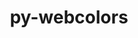 ---
title: "py-webcolors"
layout: cache
categories: [package, develop]
meta: {"versions": ["24.6.0"], "compilers": ["gcc@=11.1.0", "gcc@=11.4.0", "gcc@=9.4.0", "oneapi@=2024.2.0"], "oss": ["ubuntu20.04", "ubuntu22.04"], "platforms": ["linux"], "targets": ["neoverse_v1", "neoverse_v2", "ppc64le", "x86_64_v3"], "stacks": ["data-vis-sdk", "e4s", "e4s-neoverse-v2", "e4s-neoverse_v1", "e4s-oneapi", "e4s-power", "root"], "num_specs": 48, "num_specs_by_stack": {"root": 48, "e4s-power": 2, "data-vis-sdk": 2, "e4s-neoverse_v1": 2, "e4s-neoverse-v2": 2, "e4s": 2, "e4s-oneapi": 2}}
spec_details: [{"hash": "kv377vx5ea4qm4ddstcxw5sfbipulgeu", "compiler": "gcc@=9.4.0", "versions": ["24.6.0"], "os": "ubuntu20.04", "platform": "linux", "target": "ppc64le", "variants": ["build_system=python_pip"], "stacks": ["root"], "size": "-", "tarball": "https://binaries.spack.io/develop/build_cache/linux-ubuntu20.04-ppc64le/gcc-9.4.0/py-webcolors-24.6.0/linux-ubuntu20.04-ppc64le-gcc-9.4.0-py-webcolors-24.6.0-kv377vx5ea4qm4ddstcxw5sfbipulgeu.spack"}, {"hash": "nti5gdyisyynruxhh74s7nx7ijttiuxm", "compiler": "gcc@=9.4.0", "versions": ["24.6.0"], "os": "ubuntu20.04", "platform": "linux", "target": "ppc64le", "variants": ["build_system=python_pip"], "stacks": ["root"], "size": "-", "tarball": "https://binaries.spack.io/develop/build_cache/linux-ubuntu20.04-ppc64le/gcc-9.4.0/py-webcolors-24.6.0/linux-ubuntu20.04-ppc64le-gcc-9.4.0-py-webcolors-24.6.0-nti5gdyisyynruxhh74s7nx7ijttiuxm.spack"}, {"hash": "ppx7kltn3anqos2iwwoomtbwbsgnsveh", "compiler": "gcc@=9.4.0", "versions": ["24.6.0"], "os": "ubuntu20.04", "platform": "linux", "target": "ppc64le", "variants": ["build_system=python_pip"], "stacks": ["root"], "size": "-", "tarball": "https://binaries.spack.io/develop/build_cache/linux-ubuntu20.04-ppc64le/gcc-9.4.0/py-webcolors-24.6.0/linux-ubuntu20.04-ppc64le-gcc-9.4.0-py-webcolors-24.6.0-ppx7kltn3anqos2iwwoomtbwbsgnsveh.spack"}, {"hash": "bmj6ay4trc2yigshmu3aurixezpp54to", "compiler": "gcc@=9.4.0", "versions": ["24.6.0"], "os": "ubuntu20.04", "platform": "linux", "target": "ppc64le", "variants": ["build_system=python_pip"], "stacks": ["e4s-power", "root"], "size": "-", "tarball": "https://binaries.spack.io/develop/build_cache/linux-ubuntu20.04-ppc64le/gcc-9.4.0/py-webcolors-24.6.0/linux-ubuntu20.04-ppc64le-gcc-9.4.0-py-webcolors-24.6.0-bmj6ay4trc2yigshmu3aurixezpp54to.spack"}, {"hash": "e2xes25ldvit3mbt27kzgzg6jnx75lkl", "compiler": "gcc@=9.4.0", "versions": ["24.6.0"], "os": "ubuntu20.04", "platform": "linux", "target": "ppc64le", "variants": ["build_system=python_pip"], "stacks": ["root"], "size": "-", "tarball": "https://binaries.spack.io/develop/build_cache/linux-ubuntu20.04-ppc64le/gcc-9.4.0/py-webcolors-24.6.0/linux-ubuntu20.04-ppc64le-gcc-9.4.0-py-webcolors-24.6.0-e2xes25ldvit3mbt27kzgzg6jnx75lkl.spack"}, {"hash": "dmkirbdltddrp3apjhkg7454jave52xa", "compiler": "gcc@=9.4.0", "versions": ["24.6.0"], "os": "ubuntu20.04", "platform": "linux", "target": "ppc64le", "variants": ["build_system=python_pip"], "stacks": ["root"], "size": "-", "tarball": "https://binaries.spack.io/develop/build_cache/linux-ubuntu20.04-ppc64le/gcc-9.4.0/py-webcolors-24.6.0/linux-ubuntu20.04-ppc64le-gcc-9.4.0-py-webcolors-24.6.0-dmkirbdltddrp3apjhkg7454jave52xa.spack"}, {"hash": "vxkeeeyjc2dzmvir7fmznmgpobwe2fzn", "compiler": "gcc@=9.4.0", "versions": ["24.6.0"], "os": "ubuntu20.04", "platform": "linux", "target": "ppc64le", "variants": ["build_system=python_pip"], "stacks": ["root"], "size": "-", "tarball": "https://binaries.spack.io/develop/build_cache/linux-ubuntu20.04-ppc64le/gcc-9.4.0/py-webcolors-24.6.0/linux-ubuntu20.04-ppc64le-gcc-9.4.0-py-webcolors-24.6.0-vxkeeeyjc2dzmvir7fmznmgpobwe2fzn.spack"}, {"hash": "oiselqx4giyxai6awwucdxtdxp23rtfc", "compiler": "gcc@=9.4.0", "versions": ["24.6.0"], "os": "ubuntu20.04", "platform": "linux", "target": "ppc64le", "variants": ["build_system=python_pip"], "stacks": ["e4s-power", "root"], "size": "-", "tarball": "https://binaries.spack.io/develop/build_cache/linux-ubuntu20.04-ppc64le/gcc-9.4.0/py-webcolors-24.6.0/linux-ubuntu20.04-ppc64le-gcc-9.4.0-py-webcolors-24.6.0-oiselqx4giyxai6awwucdxtdxp23rtfc.spack"}, {"hash": "msiazwlircbssf7ebjbosqhlqhj5r6jm", "compiler": "gcc@=11.1.0", "versions": ["24.6.0"], "os": "ubuntu20.04", "platform": "linux", "target": "x86_64_v3", "variants": ["build_system=python_pip"], "stacks": ["root", "data-vis-sdk"], "size": "-", "tarball": "https://binaries.spack.io/develop/build_cache/linux-ubuntu20.04-x86_64_v3/gcc-11.1.0/py-webcolors-24.6.0/linux-ubuntu20.04-x86_64_v3-gcc-11.1.0-py-webcolors-24.6.0-msiazwlircbssf7ebjbosqhlqhj5r6jm.spack"}, {"hash": "s3hssfxmzdgoh3h56qlonxibi35nnr4w", "compiler": "gcc@=11.1.0", "versions": ["24.6.0"], "os": "ubuntu20.04", "platform": "linux", "target": "x86_64_v3", "variants": ["build_system=python_pip"], "stacks": ["root"], "size": "-", "tarball": "https://binaries.spack.io/develop/build_cache/linux-ubuntu20.04-x86_64_v3/gcc-11.1.0/py-webcolors-24.6.0/linux-ubuntu20.04-x86_64_v3-gcc-11.1.0-py-webcolors-24.6.0-s3hssfxmzdgoh3h56qlonxibi35nnr4w.spack"}, {"hash": "jv7hsk3pfvcm4jmg7vi5eg2e53vlr5l2", "compiler": "gcc@=11.1.0", "versions": ["24.6.0"], "os": "ubuntu20.04", "platform": "linux", "target": "x86_64_v3", "variants": ["build_system=python_pip"], "stacks": ["root", "data-vis-sdk"], "size": "-", "tarball": "https://binaries.spack.io/develop/build_cache/linux-ubuntu20.04-x86_64_v3/gcc-11.1.0/py-webcolors-24.6.0/linux-ubuntu20.04-x86_64_v3-gcc-11.1.0-py-webcolors-24.6.0-jv7hsk3pfvcm4jmg7vi5eg2e53vlr5l2.spack"}, {"hash": "kmijpvofo44g3o4vygnvyz66tk4mf4ky", "compiler": "gcc@=11.1.0", "versions": ["24.6.0"], "os": "ubuntu20.04", "platform": "linux", "target": "x86_64_v3", "variants": ["build_system=python_pip"], "stacks": ["root"], "size": "-", "tarball": "https://binaries.spack.io/develop/build_cache/linux-ubuntu20.04-x86_64_v3/gcc-11.1.0/py-webcolors-24.6.0/linux-ubuntu20.04-x86_64_v3-gcc-11.1.0-py-webcolors-24.6.0-kmijpvofo44g3o4vygnvyz66tk4mf4ky.spack"}, {"hash": "qxnizd7gykf3uhanb3o3shgy2ly2h3tl", "compiler": "gcc@=11.1.0", "versions": ["24.6.0"], "os": "ubuntu20.04", "platform": "linux", "target": "x86_64_v3", "variants": ["build_system=python_pip"], "stacks": ["root"], "size": "-", "tarball": "https://binaries.spack.io/develop/build_cache/linux-ubuntu20.04-x86_64_v3/gcc-11.1.0/py-webcolors-24.6.0/linux-ubuntu20.04-x86_64_v3-gcc-11.1.0-py-webcolors-24.6.0-qxnizd7gykf3uhanb3o3shgy2ly2h3tl.spack"}, {"hash": "nxyy5ewqwbjedd2u6dbu6xwqacuih245", "compiler": "gcc@=11.1.0", "versions": ["24.6.0"], "os": "ubuntu20.04", "platform": "linux", "target": "x86_64_v3", "variants": ["build_system=python_pip"], "stacks": ["root"], "size": "-", "tarball": "https://binaries.spack.io/develop/build_cache/linux-ubuntu20.04-x86_64_v3/gcc-11.1.0/py-webcolors-24.6.0/linux-ubuntu20.04-x86_64_v3-gcc-11.1.0-py-webcolors-24.6.0-nxyy5ewqwbjedd2u6dbu6xwqacuih245.spack"}, {"hash": "ux63fqyjtcjs67yepnfa7djci34hrvsk", "compiler": "gcc@=11.1.0", "versions": ["24.6.0"], "os": "ubuntu20.04", "platform": "linux", "target": "x86_64_v3", "variants": ["build_system=python_pip"], "stacks": ["root"], "size": "-", "tarball": "https://binaries.spack.io/develop/build_cache/linux-ubuntu20.04-x86_64_v3/gcc-11.1.0/py-webcolors-24.6.0/linux-ubuntu20.04-x86_64_v3-gcc-11.1.0-py-webcolors-24.6.0-ux63fqyjtcjs67yepnfa7djci34hrvsk.spack"}, {"hash": "gjo5eyhjbbjfrzer2u7x4rntxdv6pyws", "compiler": "gcc@=11.1.0", "versions": ["24.6.0"], "os": "ubuntu20.04", "platform": "linux", "target": "x86_64_v3", "variants": ["build_system=python_pip"], "stacks": ["root"], "size": "-", "tarball": "https://binaries.spack.io/develop/build_cache/linux-ubuntu20.04-x86_64_v3/gcc-11.1.0/py-webcolors-24.6.0/linux-ubuntu20.04-x86_64_v3-gcc-11.1.0-py-webcolors-24.6.0-gjo5eyhjbbjfrzer2u7x4rntxdv6pyws.spack"}, {"hash": "4z6arxdztvdpudfqhckxzn4ejr3pzgda", "compiler": "gcc@=11.4.0", "versions": ["24.6.0"], "os": "ubuntu22.04", "platform": "linux", "target": "neoverse_v1", "variants": ["build_system=python_pip"], "stacks": ["root"], "size": "-", "tarball": "https://binaries.spack.io/develop/build_cache/linux-ubuntu22.04-neoverse_v1/gcc-11.4.0/py-webcolors-24.6.0/linux-ubuntu22.04-neoverse_v1-gcc-11.4.0-py-webcolors-24.6.0-4z6arxdztvdpudfqhckxzn4ejr3pzgda.spack"}, {"hash": "mw36cafui56jbotko552rgqltvqnowg6", "compiler": "gcc@=11.4.0", "versions": ["24.6.0"], "os": "ubuntu22.04", "platform": "linux", "target": "neoverse_v1", "variants": ["build_system=python_pip"], "stacks": ["root"], "size": "-", "tarball": "https://binaries.spack.io/develop/build_cache/linux-ubuntu22.04-neoverse_v1/gcc-11.4.0/py-webcolors-24.6.0/linux-ubuntu22.04-neoverse_v1-gcc-11.4.0-py-webcolors-24.6.0-mw36cafui56jbotko552rgqltvqnowg6.spack"}, {"hash": "rcukjr5sar6piczjxrprkrhisnjvteos", "compiler": "gcc@=11.4.0", "versions": ["24.6.0"], "os": "ubuntu22.04", "platform": "linux", "target": "neoverse_v1", "variants": ["build_system=python_pip"], "stacks": ["root"], "size": "-", "tarball": "https://binaries.spack.io/develop/build_cache/linux-ubuntu22.04-neoverse_v1/gcc-11.4.0/py-webcolors-24.6.0/linux-ubuntu22.04-neoverse_v1-gcc-11.4.0-py-webcolors-24.6.0-rcukjr5sar6piczjxrprkrhisnjvteos.spack"}, {"hash": "v7nzjbdjxyaq5v4xhofzrpr53ai6s766", "compiler": "gcc@=11.4.0", "versions": ["24.6.0"], "os": "ubuntu22.04", "platform": "linux", "target": "neoverse_v1", "variants": ["build_system=python_pip"], "stacks": ["root", "e4s-neoverse_v1"], "size": "-", "tarball": "https://binaries.spack.io/develop/build_cache/linux-ubuntu22.04-neoverse_v1/gcc-11.4.0/py-webcolors-24.6.0/linux-ubuntu22.04-neoverse_v1-gcc-11.4.0-py-webcolors-24.6.0-v7nzjbdjxyaq5v4xhofzrpr53ai6s766.spack"}, {"hash": "sh3u6mwz2ydtnw3kiqroalcftrkicjuu", "compiler": "gcc@=11.4.0", "versions": ["24.6.0"], "os": "ubuntu22.04", "platform": "linux", "target": "neoverse_v1", "variants": ["build_system=python_pip"], "stacks": ["root"], "size": "-", "tarball": "https://binaries.spack.io/develop/build_cache/linux-ubuntu22.04-neoverse_v1/gcc-11.4.0/py-webcolors-24.6.0/linux-ubuntu22.04-neoverse_v1-gcc-11.4.0-py-webcolors-24.6.0-sh3u6mwz2ydtnw3kiqroalcftrkicjuu.spack"}, {"hash": "lkxjexaryrx2j7wjq43ncobzttpskr3r", "compiler": "gcc@=11.4.0", "versions": ["24.6.0"], "os": "ubuntu22.04", "platform": "linux", "target": "neoverse_v1", "variants": ["build_system=python_pip"], "stacks": ["root"], "size": "-", "tarball": "https://binaries.spack.io/develop/build_cache/linux-ubuntu22.04-neoverse_v1/gcc-11.4.0/py-webcolors-24.6.0/linux-ubuntu22.04-neoverse_v1-gcc-11.4.0-py-webcolors-24.6.0-lkxjexaryrx2j7wjq43ncobzttpskr3r.spack"}, {"hash": "rbbcofv5bud3bv3edj5zvwzs6f257tdy", "compiler": "gcc@=11.4.0", "versions": ["24.6.0"], "os": "ubuntu22.04", "platform": "linux", "target": "neoverse_v1", "variants": ["build_system=python_pip"], "stacks": ["root"], "size": "-", "tarball": "https://binaries.spack.io/develop/build_cache/linux-ubuntu22.04-neoverse_v1/gcc-11.4.0/py-webcolors-24.6.0/linux-ubuntu22.04-neoverse_v1-gcc-11.4.0-py-webcolors-24.6.0-rbbcofv5bud3bv3edj5zvwzs6f257tdy.spack"}, {"hash": "drhk5rsnzgros5sttlgmhrt5wbdnz4rl", "compiler": "gcc@=11.4.0", "versions": ["24.6.0"], "os": "ubuntu22.04", "platform": "linux", "target": "neoverse_v1", "variants": ["build_system=python_pip"], "stacks": ["root", "e4s-neoverse_v1"], "size": "-", "tarball": "https://binaries.spack.io/develop/build_cache/linux-ubuntu22.04-neoverse_v1/gcc-11.4.0/py-webcolors-24.6.0/linux-ubuntu22.04-neoverse_v1-gcc-11.4.0-py-webcolors-24.6.0-drhk5rsnzgros5sttlgmhrt5wbdnz4rl.spack"}, {"hash": "rbfeftz7ch4bzdirsovc2cnbdfg6vi7g", "compiler": "gcc@=11.4.0", "versions": ["24.6.0"], "os": "ubuntu22.04", "platform": "linux", "target": "neoverse_v2", "variants": ["build_system=python_pip"], "stacks": ["root", "e4s-neoverse-v2"], "size": "-", "tarball": "https://binaries.spack.io/develop/build_cache/linux-ubuntu22.04-neoverse_v2/gcc-11.4.0/py-webcolors-24.6.0/linux-ubuntu22.04-neoverse_v2-gcc-11.4.0-py-webcolors-24.6.0-rbfeftz7ch4bzdirsovc2cnbdfg6vi7g.spack"}, {"hash": "littsvi6uxglyrs66tdd22zgnbj6q2zp", "compiler": "gcc@=11.4.0", "versions": ["24.6.0"], "os": "ubuntu22.04", "platform": "linux", "target": "neoverse_v2", "variants": ["build_system=python_pip"], "stacks": ["root"], "size": "-", "tarball": "https://binaries.spack.io/develop/build_cache/linux-ubuntu22.04-neoverse_v2/gcc-11.4.0/py-webcolors-24.6.0/linux-ubuntu22.04-neoverse_v2-gcc-11.4.0-py-webcolors-24.6.0-littsvi6uxglyrs66tdd22zgnbj6q2zp.spack"}, {"hash": "kycz7kvyz4ou3y2xuyyk5hwvyvsamhrl", "compiler": "gcc@=11.4.0", "versions": ["24.6.0"], "os": "ubuntu22.04", "platform": "linux", "target": "neoverse_v2", "variants": ["build_system=python_pip"], "stacks": ["root"], "size": "-", "tarball": "https://binaries.spack.io/develop/build_cache/linux-ubuntu22.04-neoverse_v2/gcc-11.4.0/py-webcolors-24.6.0/linux-ubuntu22.04-neoverse_v2-gcc-11.4.0-py-webcolors-24.6.0-kycz7kvyz4ou3y2xuyyk5hwvyvsamhrl.spack"}, {"hash": "h5qwm2gde4tno3wb52cypusq577wh7cc", "compiler": "gcc@=11.4.0", "versions": ["24.6.0"], "os": "ubuntu22.04", "platform": "linux", "target": "neoverse_v2", "variants": ["build_system=python_pip"], "stacks": ["root"], "size": "-", "tarball": "https://binaries.spack.io/develop/build_cache/linux-ubuntu22.04-neoverse_v2/gcc-11.4.0/py-webcolors-24.6.0/linux-ubuntu22.04-neoverse_v2-gcc-11.4.0-py-webcolors-24.6.0-h5qwm2gde4tno3wb52cypusq577wh7cc.spack"}, {"hash": "2ncjwxf3raum6dljkfbm24ssetlzaus7", "compiler": "gcc@=11.4.0", "versions": ["24.6.0"], "os": "ubuntu22.04", "platform": "linux", "target": "neoverse_v2", "variants": ["build_system=python_pip"], "stacks": ["root"], "size": "-", "tarball": "https://binaries.spack.io/develop/build_cache/linux-ubuntu22.04-neoverse_v2/gcc-11.4.0/py-webcolors-24.6.0/linux-ubuntu22.04-neoverse_v2-gcc-11.4.0-py-webcolors-24.6.0-2ncjwxf3raum6dljkfbm24ssetlzaus7.spack"}, {"hash": "4zeuw5i5t7p3rnrja4345zzrfw6plg42", "compiler": "gcc@=11.4.0", "versions": ["24.6.0"], "os": "ubuntu22.04", "platform": "linux", "target": "neoverse_v2", "variants": ["build_system=python_pip"], "stacks": ["root"], "size": "-", "tarball": "https://binaries.spack.io/develop/build_cache/linux-ubuntu22.04-neoverse_v2/gcc-11.4.0/py-webcolors-24.6.0/linux-ubuntu22.04-neoverse_v2-gcc-11.4.0-py-webcolors-24.6.0-4zeuw5i5t7p3rnrja4345zzrfw6plg42.spack"}, {"hash": "ord4oj4ql37rpxp4l4cfkqpt3ee2dxrq", "compiler": "gcc@=11.4.0", "versions": ["24.6.0"], "os": "ubuntu22.04", "platform": "linux", "target": "neoverse_v2", "variants": ["build_system=python_pip"], "stacks": ["root", "e4s-neoverse-v2"], "size": "-", "tarball": "https://binaries.spack.io/develop/build_cache/linux-ubuntu22.04-neoverse_v2/gcc-11.4.0/py-webcolors-24.6.0/linux-ubuntu22.04-neoverse_v2-gcc-11.4.0-py-webcolors-24.6.0-ord4oj4ql37rpxp4l4cfkqpt3ee2dxrq.spack"}, {"hash": "nowwmrkffpfyrd7qzlyx4zrk4bjqufur", "compiler": "gcc@=11.4.0", "versions": ["24.6.0"], "os": "ubuntu22.04", "platform": "linux", "target": "neoverse_v2", "variants": ["build_system=python_pip"], "stacks": ["root"], "size": "-", "tarball": "https://binaries.spack.io/develop/build_cache/linux-ubuntu22.04-neoverse_v2/gcc-11.4.0/py-webcolors-24.6.0/linux-ubuntu22.04-neoverse_v2-gcc-11.4.0-py-webcolors-24.6.0-nowwmrkffpfyrd7qzlyx4zrk4bjqufur.spack"}, {"hash": "3qxnybrazm4b4pudknzorw63pbxhmy4x", "compiler": "gcc@=11.4.0", "versions": ["24.6.0"], "os": "ubuntu22.04", "platform": "linux", "target": "x86_64_v3", "variants": ["build_system=python_pip"], "stacks": ["root"], "size": "-", "tarball": "https://binaries.spack.io/develop/build_cache/linux-ubuntu22.04-x86_64_v3/gcc-11.4.0/py-webcolors-24.6.0/linux-ubuntu22.04-x86_64_v3-gcc-11.4.0-py-webcolors-24.6.0-3qxnybrazm4b4pudknzorw63pbxhmy4x.spack"}, {"hash": "s2aediuhakepjwwlx4p3ecfq3pvubrix", "compiler": "gcc@=11.4.0", "versions": ["24.6.0"], "os": "ubuntu22.04", "platform": "linux", "target": "x86_64_v3", "variants": ["build_system=python_pip"], "stacks": ["root"], "size": "-", "tarball": "https://binaries.spack.io/develop/build_cache/linux-ubuntu22.04-x86_64_v3/gcc-11.4.0/py-webcolors-24.6.0/linux-ubuntu22.04-x86_64_v3-gcc-11.4.0-py-webcolors-24.6.0-s2aediuhakepjwwlx4p3ecfq3pvubrix.spack"}, {"hash": "cvojc7fn3thqxwjbjjelbnxd7snuiuio", "compiler": "gcc@=11.4.0", "versions": ["24.6.0"], "os": "ubuntu22.04", "platform": "linux", "target": "x86_64_v3", "variants": ["build_system=python_pip"], "stacks": ["root"], "size": "-", "tarball": "https://binaries.spack.io/develop/build_cache/linux-ubuntu22.04-x86_64_v3/gcc-11.4.0/py-webcolors-24.6.0/linux-ubuntu22.04-x86_64_v3-gcc-11.4.0-py-webcolors-24.6.0-cvojc7fn3thqxwjbjjelbnxd7snuiuio.spack"}, {"hash": "ytfilixbdwkqhjulcxxopjya4g3m6z4u", "compiler": "gcc@=11.4.0", "versions": ["24.6.0"], "os": "ubuntu22.04", "platform": "linux", "target": "x86_64_v3", "variants": ["build_system=python_pip"], "stacks": ["root", "e4s"], "size": "-", "tarball": "https://binaries.spack.io/develop/build_cache/linux-ubuntu22.04-x86_64_v3/gcc-11.4.0/py-webcolors-24.6.0/linux-ubuntu22.04-x86_64_v3-gcc-11.4.0-py-webcolors-24.6.0-ytfilixbdwkqhjulcxxopjya4g3m6z4u.spack"}, {"hash": "23z46jm7eu42yhcdvggiur6tfblq2wcg", "compiler": "gcc@=11.4.0", "versions": ["24.6.0"], "os": "ubuntu22.04", "platform": "linux", "target": "x86_64_v3", "variants": ["build_system=python_pip"], "stacks": ["root", "e4s"], "size": "-", "tarball": "https://binaries.spack.io/develop/build_cache/linux-ubuntu22.04-x86_64_v3/gcc-11.4.0/py-webcolors-24.6.0/linux-ubuntu22.04-x86_64_v3-gcc-11.4.0-py-webcolors-24.6.0-23z46jm7eu42yhcdvggiur6tfblq2wcg.spack"}, {"hash": "fcsxpagrkm3zu76gpptroy36hcf2uqws", "compiler": "gcc@=11.4.0", "versions": ["24.6.0"], "os": "ubuntu22.04", "platform": "linux", "target": "x86_64_v3", "variants": ["build_system=python_pip"], "stacks": ["root"], "size": "-", "tarball": "https://binaries.spack.io/develop/build_cache/linux-ubuntu22.04-x86_64_v3/gcc-11.4.0/py-webcolors-24.6.0/linux-ubuntu22.04-x86_64_v3-gcc-11.4.0-py-webcolors-24.6.0-fcsxpagrkm3zu76gpptroy36hcf2uqws.spack"}, {"hash": "pagupabhuukuacxbzqcplcnt6if7n5lr", "compiler": "gcc@=11.4.0", "versions": ["24.6.0"], "os": "ubuntu22.04", "platform": "linux", "target": "x86_64_v3", "variants": ["build_system=python_pip"], "stacks": ["root"], "size": "-", "tarball": "https://binaries.spack.io/develop/build_cache/linux-ubuntu22.04-x86_64_v3/gcc-11.4.0/py-webcolors-24.6.0/linux-ubuntu22.04-x86_64_v3-gcc-11.4.0-py-webcolors-24.6.0-pagupabhuukuacxbzqcplcnt6if7n5lr.spack"}, {"hash": "5eo5kctt6q3fbb3oqfehypak62eljfm5", "compiler": "gcc@=11.4.0", "versions": ["24.6.0"], "os": "ubuntu22.04", "platform": "linux", "target": "x86_64_v3", "variants": ["build_system=python_pip"], "stacks": ["root"], "size": "-", "tarball": "https://binaries.spack.io/develop/build_cache/linux-ubuntu22.04-x86_64_v3/gcc-11.4.0/py-webcolors-24.6.0/linux-ubuntu22.04-x86_64_v3-gcc-11.4.0-py-webcolors-24.6.0-5eo5kctt6q3fbb3oqfehypak62eljfm5.spack"}, {"hash": "7xu2cllirwo5sgsahfshekqaqdclwdyh", "compiler": "oneapi@=2024.2.0", "versions": ["24.6.0"], "os": "ubuntu22.04", "platform": "linux", "target": "x86_64_v3", "variants": ["build_system=python_pip"], "stacks": ["root", "e4s-oneapi"], "size": "-", "tarball": "https://binaries.spack.io/develop/build_cache/linux-ubuntu22.04-x86_64_v3/oneapi-2024.2.0/py-webcolors-24.6.0/linux-ubuntu22.04-x86_64_v3-oneapi-2024.2.0-py-webcolors-24.6.0-7xu2cllirwo5sgsahfshekqaqdclwdyh.spack"}, {"hash": "jzdteaabnyegmm3yuxnnskwmve5uhjhi", "compiler": "oneapi@=2024.2.0", "versions": ["24.6.0"], "os": "ubuntu22.04", "platform": "linux", "target": "x86_64_v3", "variants": ["build_system=python_pip"], "stacks": ["root", "e4s-oneapi"], "size": "-", "tarball": "https://binaries.spack.io/develop/build_cache/linux-ubuntu22.04-x86_64_v3/oneapi-2024.2.0/py-webcolors-24.6.0/linux-ubuntu22.04-x86_64_v3-oneapi-2024.2.0-py-webcolors-24.6.0-jzdteaabnyegmm3yuxnnskwmve5uhjhi.spack"}, {"hash": "n2fhowxs4b56mvlb6l54cdlfnyrsnpko", "compiler": "oneapi@=2024.2.0", "versions": ["24.6.0"], "os": "ubuntu22.04", "platform": "linux", "target": "x86_64_v3", "variants": ["build_system=python_pip"], "stacks": ["root"], "size": "-", "tarball": "https://binaries.spack.io/develop/build_cache/linux-ubuntu22.04-x86_64_v3/oneapi-2024.2.0/py-webcolors-24.6.0/linux-ubuntu22.04-x86_64_v3-oneapi-2024.2.0-py-webcolors-24.6.0-n2fhowxs4b56mvlb6l54cdlfnyrsnpko.spack"}, {"hash": "4c5fskdx56rvpio7pniiedxx53f6gzv6", "compiler": "oneapi@=2024.2.0", "versions": ["24.6.0"], "os": "ubuntu22.04", "platform": "linux", "target": "x86_64_v3", "variants": ["build_system=python_pip"], "stacks": ["root"], "size": "-", "tarball": "https://binaries.spack.io/develop/build_cache/linux-ubuntu22.04-x86_64_v3/oneapi-2024.2.0/py-webcolors-24.6.0/linux-ubuntu22.04-x86_64_v3-oneapi-2024.2.0-py-webcolors-24.6.0-4c5fskdx56rvpio7pniiedxx53f6gzv6.spack"}, {"hash": "pkiy2kjy5oskbfczkkl6rx2qckkxwxnh", "compiler": "oneapi@=2024.2.0", "versions": ["24.6.0"], "os": "ubuntu22.04", "platform": "linux", "target": "x86_64_v3", "variants": ["build_system=python_pip"], "stacks": ["root"], "size": "-", "tarball": "https://binaries.spack.io/develop/build_cache/linux-ubuntu22.04-x86_64_v3/oneapi-2024.2.0/py-webcolors-24.6.0/linux-ubuntu22.04-x86_64_v3-oneapi-2024.2.0-py-webcolors-24.6.0-pkiy2kjy5oskbfczkkl6rx2qckkxwxnh.spack"}, {"hash": "cmak6n7fqfhqpy7zq2ixzi6h6bmh7j2h", "compiler": "oneapi@=2024.2.0", "versions": ["24.6.0"], "os": "ubuntu22.04", "platform": "linux", "target": "x86_64_v3", "variants": ["build_system=python_pip"], "stacks": ["root"], "size": "-", "tarball": "https://binaries.spack.io/develop/build_cache/linux-ubuntu22.04-x86_64_v3/oneapi-2024.2.0/py-webcolors-24.6.0/linux-ubuntu22.04-x86_64_v3-oneapi-2024.2.0-py-webcolors-24.6.0-cmak6n7fqfhqpy7zq2ixzi6h6bmh7j2h.spack"}, {"hash": "oyeklch5uhzcpy6pplzubub4w4fjenbw", "compiler": "oneapi@=2024.2.0", "versions": ["24.6.0"], "os": "ubuntu22.04", "platform": "linux", "target": "x86_64_v3", "variants": ["build_system=python_pip"], "stacks": ["root"], "size": "-", "tarball": "https://binaries.spack.io/develop/build_cache/linux-ubuntu22.04-x86_64_v3/oneapi-2024.2.0/py-webcolors-24.6.0/linux-ubuntu22.04-x86_64_v3-oneapi-2024.2.0-py-webcolors-24.6.0-oyeklch5uhzcpy6pplzubub4w4fjenbw.spack"}, {"hash": "2xxo7ffh33zejkc4mbqejuax2nfz55z4", "compiler": "oneapi@=2024.2.0", "versions": ["24.6.0"], "os": "ubuntu22.04", "platform": "linux", "target": "x86_64_v3", "variants": ["build_system=python_pip"], "stacks": ["root"], "size": "-", "tarball": "https://binaries.spack.io/develop/build_cache/linux-ubuntu22.04-x86_64_v3/oneapi-2024.2.0/py-webcolors-24.6.0/linux-ubuntu22.04-x86_64_v3-oneapi-2024.2.0-py-webcolors-24.6.0-2xxo7ffh33zejkc4mbqejuax2nfz55z4.spack"}]
---